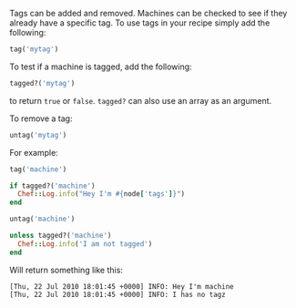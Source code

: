 Tags can be added and removed. Machines can be checked to see if they
already have a specific tag. To use tags in your recipe simply add the
following:

```ruby
tag('mytag')
```

To test if a machine is tagged, add the following:

```ruby
tagged?('mytag')
```

to return `true` or `false`. `tagged?` can also use an array as an
argument.

To remove a tag:

```ruby
untag('mytag')
```

For example:

```ruby
tag('machine')

if tagged?('machine')
  Chef::Log.info("Hey I'm #{node['tags']}")
end

untag('machine')

unless tagged?('machine')
  Chef::Log.info('I am not tagged')
end
```

Will return something like this:

```none
[Thu, 22 Jul 2010 18:01:45 +0000] INFO: Hey I'm machine
[Thu, 22 Jul 2010 18:01:45 +0000] INFO: I has no tagz
```
